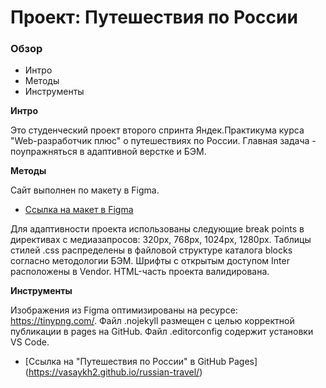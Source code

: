 # Проект: Путешествия по России

### Обзор

- Интро
- Методы
- Инструменты

**Интро**

Это студенческий проект второго спринта Яндек.Практикума курса "Web-разработчик плюс" о путешествиях по России. Главная задача - поупражняться в адаптивной верстке и БЭМ.

**Методы**

Сайт выполнен по макету в Figma.
* [Ссылка на макет в Figma](https://www.figma.com/file/5S2WSbEFL6awjVWJ0NWL8Q/Sprint-3_-Russia-_-desktop-mobile?node-id=28503%3A0)

Для адаптивности проекта использованы следующие break points в директивах с медиазапросов: 320px, 768px, 1024px, 1280px.
Таблицы стилей .css распределены в файловой структуре каталога blocks согласно методологии БЭМ.
Шрифты с открытым доступом Inter расположены в Vendor.
HTML-часть проекта валидирована.


**Инструменты**

Изображения из Figma оптимизированы на ресурсе: https://tinypng.com/.
Файл .nojekyll размещен с целью корректной публикации в pages на GitHub.
Файл .editorconfig содержит установки VS Code.

* [Ссылка на "Путешествия по России" в GitHub Pages] (https://vasaykh2.github.io/russian-travel/)
